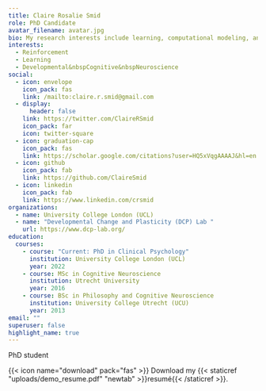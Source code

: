 ```yaml
---
title: Claire Rosalie Smid
role: PhD Candidate
avatar_filename: avatar.jpg
bio: My research interests include learning, computational modeling, and brains.
interests:
  - Reinforcement
  - Learning
  - Developmental&nbspCognitive&nbspNeuroscience
social:
  - icon: envelope
    icon_pack: fas
    link: /mailto:claire.r.smid@gmail.com
  - display:
      header: false
    link: https://twitter.com/ClaireRSmid
    icon_pack: far
    icon: twitter-square
  - icon: graduation-cap
    icon_pack: fas
    link: https://scholar.google.com/citations?user=HQ5xVqgAAAAJ&hl=en
  - icon: github
    icon_pack: fab
    link: https://github.com/ClaireSmid
  - icon: linkedin
    icon_pack: fab
    link: https://www.linkedin.com/crsmid
organizations:
  - name: University College London (UCL)
  - name: "Developmental Change and Plasticity (DCP) Lab "
    url: https://www.dcp-lab.org/
education:
  courses:
    - course: "Current: PhD in Clinical Psychology"
      institution: University College London (UCL)
      year: 2022
    - course: MSc in Cognitive Neuroscience
      institution: Utrecht University
      year: 2016
    - course: BSc in Philosophy and Cognitive Neuroscience
      institution: University College Utrecht (UCU)
      year: 2013
email: ""
superuser: false
highlight_name: true
---
```

PhD student

{{< icon name="download" pack="fas" >}} Download my {{< staticref "uploads/demo_resume.pdf" "newtab" >}}resumé{{< /staticref >}}.